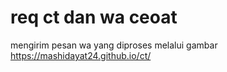 # req ct dan wa ceoat
mengirim pesan wa yang diproses melalui gambar
https://mashidayat24.github.io/ct/

